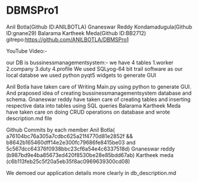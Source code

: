 # DBMSPro1
Anil Botla(Github ID:ANILBOTLA)
Gnaneswar Reddy Kondamadugula(Github ID:gnane29)
Balarama Kartheek Meda(Github ID:BB2712)
gitrepo:https://github.com/ANILBOTLA/DBMSPro1

YouTube Video:-

our DB is bussinessmanagementsystem:-
we have 4 tables 1.worker
                 2.company
                 3.duty
                 4.profile
We used SQLyog-64 bit trail software as our local databse
we used python pyqt5 widgets to generate GUI

Anil Botla have taken care of Writing Main.py using python to generate GUI. And praposed idea of creating bussinessmanagementsystem database and schema.
Gnaneswar reddy have taken care of creating tables and inserting respective data into tables using SQL queries
Balarama Kartheek Meda have taken care on doing CRUD operations on database and wrote description.md file                 

Github Commits by each member
Anil Botla( a76104bc76a305a7cdbc625a21f4770d81e2852f && b8642b165460dff14e2e300fc79686fe8415be03 and 5c567dcc64376f0938bbc23cf6a54e4c6337518d)
Gnaneswar reddy (b987bd9e4ba85673ed420f8530be28e85bdd67ab)
Kartheek meda (c6b113feb25c5f20a5eb35f8ac0969639300cd08)

We demoed our application details more clearly in db_description.md

